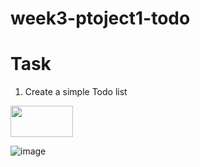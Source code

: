 # week3-ptoject1-todo



# Task 
1. Create a simple Todo list 
<img src="https://user-images.githubusercontent.com/44459664/137013079-217233c7-1b12-4371-aa4c-e6f43921e912.png" width="100" height="50"/>
     
     
     
     
![image](https://user-images.githubusercontent.com/44459664/137013079-217233c7-1b12-4371-aa4c-e6f43921e912.png)



